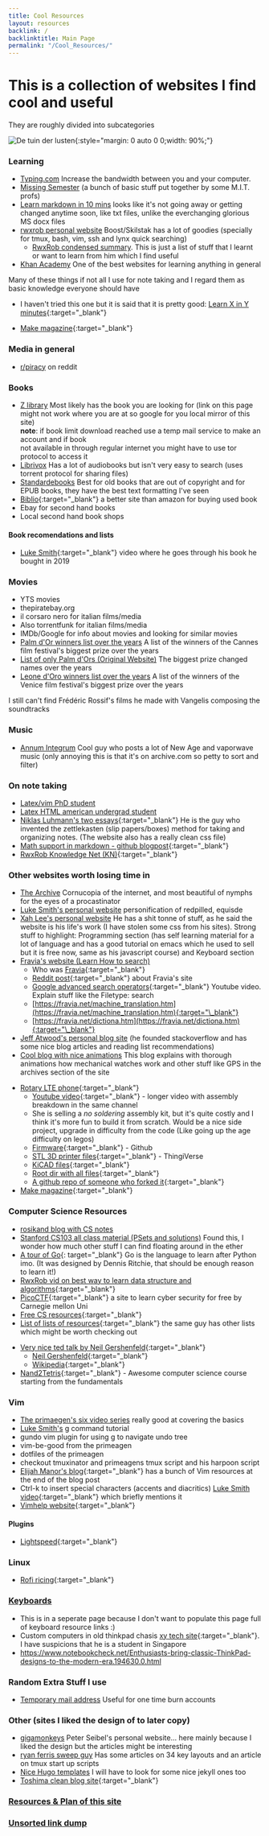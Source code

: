 ```yaml
---
title: Cool Resources
layout: resources
backlink: /
backlinktitle: Main Page
permalink: "/Cool_Resources/"
---
```


# This is a collection of websites I find cool and useful

They are roughly divided into subcategories

![De tuin der lusten](/assets/images/Jardin.jpg){:style="margin: 0 auto 0 0;width: 90%;"}

### Learning

- <a href="https://www.typing.com/" target="_blank">Typing.com</a> Increase the bandwidth between you and your computer<!--Learn to touch type it is crucial, this is the website I used to learn (learnt it over the pandemic). As Jeff Atwood (one of the founders of stackoverflow) once said "We are typists first, then programmers"-->.
- <a href="https://missing.csail.mit.edu/" target="_blank">Missing Semester</a> (a bunch of basic stuff put together by some M.I.T. profs)
- <a href="https://commonmark.org/help/" target="_blank">Learn markdown in 10 mins</a> looks like it's not going away or getting changed anytime soon, like txt files, unlike the everchanging glorious MS docx files
- <a href="https://rwxrob.live/" target="_blank">rwxrob personal website</a> Boost/Skilstak has a lot of goodies (specially for tmux, bash, vim, ssh and lynx quick searching)
  - <a href="/resources/rwxrob">RwxRob condensed summary</a>. This is just a list of stuff that I learnt or want to learn from him which I find useful
- <a href="https://www.khanacademy.org/" target="_blank">Khan Academy</a> One of the best websites for learning anything in general

Many of these things if not all I use for note taking and I regard them as basic knowledge everyone should have

- I haven't tried this one but it is said that it is pretty good: [Learn X in Y minutes](https://www.reddit.com/r/InternetIsBeautiful/comments/qoz9vg/you_found_the_place_that_will_teach_you_how_to/){:target="\_blank"}
* [Make magazine](https://makezine.com/){:target="_blank"}

### Media in general

- <a href="https://www.reddit.com/r/Piracy/wiki/megathread/" target="_blank">r/piracy</a> on reddit

### Books

- <a href="https://z-lib.org/" target="_blank">Z library</a> Most likely has the book you are looking for (link on this page might not work where you are at so google for you local mirror of this site)\
  **note**: if book limit download reached use a temp mail service
  to make an account and if book <br /> not available in through regular internet
  you might have to use tor protocol to access it
- <a href="https://librivox.org/" target="_blank">Librivox</a> Has a lot of audiobooks but isn't very easy to search (uses torrent protocol for sharing files)
- <a href="https://standardebooks.org/ebooks" target="_blank">Standardebooks</a> Best for old books that are out of copyright and for EPUB books, they have the best text formatting I've seen
- [Biblio](https://www.biblio.com/){:target="\_blank"} a better site than amazon for buying used book
- Ebay for second hand books
- Local second hand book shops

#### Book recomendations and lists

- [Luke Smith](https://www.youtube.com/watch?v=X9cBFNbihFU&ab_channel=LukeSmith){:target="\_blank"} video where he goes through his book he bought in 2019

### Movies

- YTS movies
- thepiratebay.org
- il corsaro nero for italian films/media
- Also torrentfunk for italian films/media
- IMDb/Google for info about movies and looking for similar movies
- <a href='https://en.wikipedia.org/wiki/Palme_d%27Or' target="_blank">Palm d'Or winners list over the years</a> A list of the winners of the Cannes film festival's biggest prize over the years
- <a href='https://www.festival-cannes.com/en/74-editions/palme/a-brief-history-of-the-palme-dor' target="_blank">List of only Palm d'Ors (Original Website)</a> The biggest prize changed names over the years
- <a href='https://en.wikipedia.org/wiki/Golden_Lion' target="_blank">Leone d'Oro winners list over the years</a> A list of the winners of the Venice film festival's biggest prize over the years

I still can't find Frédéric Rossif's films he made with Vangelis composing the soundtracks

### Music

- <a href='https://archive.org/search.php?query=creator%3A"Annum+Integrum"' target="_blank">Annum Integrum</a> Cool guy who posts a lot of New Age and vaporwave music (only annoying this is that it's on archive.com so petty to sort and filter)

### On note taking

- <a href="https://castel.dev/post/lecture-notes-1/" target="_blank">Latex/vim PhD student</a>
- <a href="https://ericchapdelaine.com/articles/how-i-take-notes" target="_blank">Latex HTML american undergrad student</a>
- [Niklas Luhmann's two essays](https://luhmann.surge.sh/){:target="\_blank"} He is the guy who invented the zettlekasten (slip papers/boxes) method for taking and organizing notes. (The website also has a really clean css file)
- [Math support in markdown - github blogpost](https://github.blog/2022-05-19-math-support-in-markdown/){:target="\_blank"}
- [RwxRob Knowledge Net (KN)](https://gitlab.com/rwx.gg/kn/README){:target="\_blank"}

### Other websites worth losing time in

- <a href="https://archive.org/" target="_blank">The Archive</a> Cornucopia of the internet, and most beautiful of nymphs for the eyes of a procastinator
- <a href="https://lukesmith.xyz/" target="_blank">Luke Smith's personal website</a> personification of redpilled, equisde
- <a href="http://xahlee.org/" target="_blank">Xah Lee's personal website</a> He has a shit tonne of stuff, as he said the website is his life's work (I have stolen some css from his sites). Strong stuff to highlight: Programming section (has self learning material for a lot of language and has a good tutorial on emacs which he used to sell but it is free now, same as his javascript course) and Keyboard section
- <a href="https://fravia.net/" target="_blank">Fravia's website (Learn How to search)</a>
  - Who was [Fravia](https://wikimili.com/en/Fravia){:target="\_blank"}
  - [Reddit post](https://www.reddit.com/r/InternetIsBeautiful/comments/qoz9vg/you_found_the_place_that_will_teach_you_how_to/){:target="\_blank"} about Fravia's site
  - [Google advanced search operators](https://www.youtube.com/watch?v=VHCzU6sJagw&ab_channel=RankYa){:target="\_blank"} Youtube video. Explain stuff like the Filetype: search
  - [https://fravia.net/machine_translation.htm](https://fravia.net/machine_translation.htm){:target="\_blank"}
  - [https://fravia.net/dictiona.htm](https://fravia.net/dictiona.htm){:target="\_blank"}
- <a href="https://blog.codinghorror.com/" target="_blank">Jeff Atwood's personal blog site</a> (he founded stackoverflow and has some nice blog articles and reading list recommendations)
- <a href="https://ciechanow.ski/" target="_blank">Cool blog with nice animations</a> This blog explains with thorough animations how mechanical watches work and other stuff like GPS in the archives section of the site
* [Rotary LTE phone](http://www.justine-haupt.com/rotarycellphone/index.html){:target="_blank"}
	* [Youtube video](https://www.youtube.com/watch?v=uV1C-41tq64&ab_channel=JustineHaupt){:target="_blank"} - longer video with assembly breakdown in the same channel
	* She is selling a *no soldering* assembly kit, but it's quite costly and I think it's more fun to build it from scratch. Would be a nice side project, upgrade in difficulty from the code (Like going up the age difficulty on legos)
	* [Firmware](https://github.com/jhaupt/RotaryCellphone){:target="_blank"} - Github
	* [STL 3D printer files](https://www.thingiverse.com/thing:4161708/files){:target="_blank"} - ThingiVerse
	* [KiCAD files](http://www.justine-haupt.com/rotarycellphoneinfo/designfiles/electrical_kicad/){:target="_blank"}
	* [Root dir with all files](http://www.justine-haupt.com/rotarycellphoneinfo/designfiles/){:target="_blank"}
	* [A github repo of someone who forked it](https://github.com/riosil/RotaryCellphone){:target="_blank"}
* [Make magazine](https://makezine.com/){:target="_blank"}

### Computer Science Resources

- <a href="https://rosikand.github.io/notes/" target="_blank">rosikand blog with CS notes</a>
- <a href="https://web.stanford.edu/class/archive/cs/cs103/cs103.1202/" target="_blank">Stanford CS103 all class material (PSets and solutions)</a> Found this, I wonder how much other stuff I can find floating around in the ether
- [A tour of Go](https://go.dev/tour/welcome/1){: target="\_blank"} Go is the language to learn after Python imo. (It was designed by Dennis Ritchie, that should be enough reason to learn it!)
- [RwxRob vid on best way to learn data structure and algorithms](https://www.youtube.com/watch?v=zpcv7lFip5Q&ab_channel=rwxrob){:target="\_blank"}
- [PicoCTF](https://picoctf.org/){:target="\_blank"} a site to learn cyber security for free by Carnegie mellon Uni
- [Free CS resources](https://github.com/EbookFoundation/free-programming-books){:target="\_blank"}
- [List of lists of resources](https://github.com/stars/Xaxeric/lists/godmode-knowledge){:target="\_blank"} the same guy has other lists which might be worth checking out
* [Very nice ted talk by Neil Gershenfeld](https://www.ted.com/talks/neil_gershenfeld_unleash_your_creativity_in_a_fab_lab?language=en){:target="_blank"}
	* [Neil Gershenfeld](https://www.google.com/search?q=neil+gershenfeld&oq=Neil+Gershenfeld&aqs=chrome.0.0i355i512j46i512j0i512l2j0i22i30l3j69i60.1314j0j7&sourceid=chrome&ie=UTF-8){:target="_blank"}
	* [Wikipedia](https://en.wikipedia.org/wiki/Neil_Gershenfeld){:target="_blank"}
* [Nand2Tetris](https://www.nand2tetris.org/ ){:target="_blank"} - Awesome computer science course starting from the fundamentals
	

### Vim

- <a href="https://www.youtube.com/playlist?list=PLm323Lc7iSW_wuxqmKx_xxNtJC_hJbQ7R" target="_blank">The primaegen's six video series</a> really good at covering the basics
- <a href="https://www.youtube.com/watch?v=bQfFvExpZDU&t=61s&ab_channel=LukeSmith" target="_blank">Luke Smith's</a> g command tutorial
- gundo vim plugin for using g to navigate undo tree
- vim-be-good from the primeagen
- dotfiles of the primeagen
- checkout tmuxinator and primeagens tmux script and his harpoon script
- [Elijah Manor's blog](https://elijahmanor.com/blog/neovim-tmux){:target="\_blank"} has a bunch of Vim resources at the end of the blog post
- Ctrl-k to insert special characters (accents and diacritics) [Luke Smith video](https://www.youtube.com/watch?v=WPvvOEiiF28&ab_channel=LukeSmith){:target="\_blank"} which briefly mentions it
- [Vimhelp website](https://vimhelp.org/intro.txt.html#internet){:target="\_blank"}

#### Plugins

- [Lightspeed](https://github.com/ggandor/lightspeed.nvim){:target="\_blank"}

### Linux

- [Rofi ricing](https://github.com/adi1090x/rofi){:target="\_blank"}

### <a href="/resources/keyboards" >Keyboards</a>

- This is in a seperate page because I don't want to populate this page full of keyboard resource links :)
- Custom computers in old thinkpad chasis [xy tech site](https://www.xyte.ch/mods/x210-x2100/){:target="\_blank"}. I have suspicions that he is a student in Singapore
- https://www.notebookcheck.net/Enthusiasts-bring-classic-ThinkPad-designs-to-the-modern-era.194630.0.html

### Random Extra Stuff I use

- <a href="https://temp-mail.org/en/" target="_blank">Temporary mail address</a> Useful for one time burn accounts

### Other (sites I liked the design of to later copy)

- <a href="https://gigamonkeys.com/" target="_blank">gigamonkeys</a> Peter Seibel's personal website... here mainly because I liked the design but the articles might be interesting
- <a href="https://ryan.himmelwright.net/post/scripting-tmux-workspaces/" target="_blank">ryan ferris sweep guy</a> Has some articles on 34 key layouts and an article on tmux start up scripts
- <a href="hugo">Nice Hugo templates</a> I will have to look for some nice jekyll ones too
- [Toshima clean blog site](https://blog.toshima.ru/){:target="\_blank"}

### <a href="/resources/used_this_website" >Resources & Plan of this site</a>

### <a href="/resources/link_dump" >Unsorted link dump</a>
